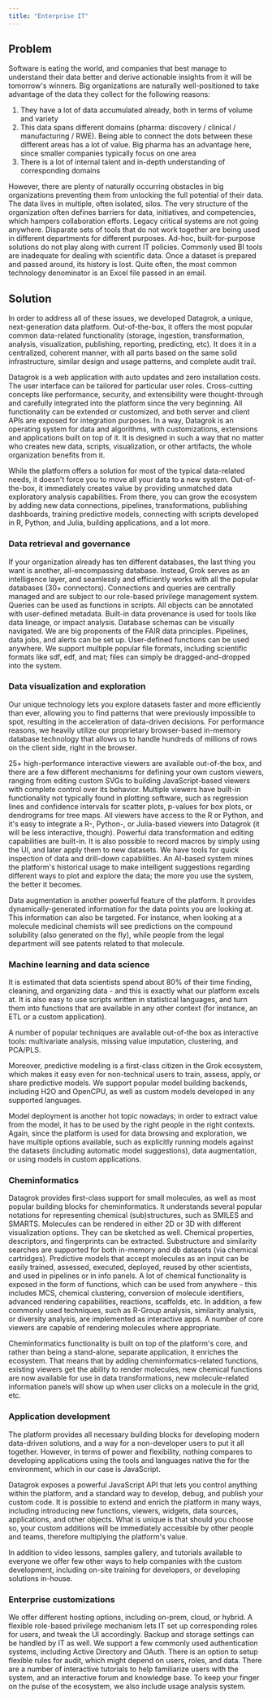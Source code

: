 ```yaml
---
title: "Enterprise IT"
---
```

<!-- SUBTITLE: -->

## Problem

Software is eating the world, and companies that best manage to understand their data better and derive actionable
insights from it will be tomorrow's winners. Big organizations are naturally well-positioned to take advantage of the
data they collect for the following reasons:

1. They have a lot of data accumulated already, both in terms of volume and variety
2. This data spans different domains (pharma: discovery / clinical / manufacturing / RWE). Being able to connect the
   dots between these different areas has a lot of value. Big pharma has an advantage here, since smaller companies
   typically focus on one area
3. There is a lot of internal talent and in-depth understanding of corresponding domains

However, there are plenty of naturally occurring obstacles in big organizations preventing them from unlocking the full
potential of their data. The data lives in multiple, often isolated, silos. The very structure of the organization often
defines barriers for data, initiatives, and competencies, which hampers collaboration efforts. Legacy critical systems
are not going anywhere. Disparate sets of tools that do not work together are being used in different departments for
different purposes. Ad-hoc, built-for-purpose solutions do not play along with current IT policies. Commonly used BI
tools are inadequate for dealing with scientific data. Once a dataset is prepared and passed around, its history is
lost. Quite often, the most common technology denominator is an Excel file passed in an email.

## Solution

In order to address all of these issues, we developed Datagrok, a unique, next-generation data platform. Out-of-the-box,
it offers the most popular common data-related functionality (storage, ingestion, transformation, analysis,
visualization, publishing, reporting, predicting, etc). It does it in a centralized, coherent manner, with all parts
based on the same solid infrastructure, similar design and usage patterns, and complete audit trail.

Datagrok is a web application with auto updates and zero installation costs. The user interface can be tailored for
particular user roles. Cross-cutting concepts like performance, security, and extensibility were thought-through and
carefully integrated into the platform since the very beginning. All functionality can be extended or customized, and
both server and client APIs are exposed for integration purposes. In a way, Datagrok is an operating system for data and
algorithms, with customizations, extensions and applications built on top of it. It is designed in such a way that no
matter who creates new data, scripts, visualization, or other artifacts, the whole organization benefits from it.

While the platform offers a solution for most of the typical data-related needs, it doesn't force you to move all your
data to a new system. Out-of-the-box, it immediately creates value by providing unmatched data exploratory analysis
capabilities. From there, you can grow the ecosystem by adding new data connections, pipelines, transformations,
publishing dashboards, training predictive models, connecting with scripts developed in R, Python, and Julia, building
applications, and a lot more.

### Data retrieval and governance

If your organization already has ten different databases, the last thing you want is another, all-encompassing database.
Instead, Grok serves as an intelligence layer, and seamlessly and efficiently works with all the popular
databases (30+ connectors). Connections and queries are centrally managed and are subject to our role-based privilege
management system. Queries can be used as functions in scripts. All objects can be annotated with user-defined metadata.
Built-in data provenance is used for tools like data lineage, or impact analysis. Database schemas can be visually
navigated. We are big proponents of the FAIR data principles. Pipelines, data jobs, and alerts can be set up.
User-defined functions can be used anywhere. We support multiple popular file formats, including scientific formats like
sdf, edf, and mat; files can simply be dragged-and-dropped into the system.

### Data visualization and exploration

Our unique technology lets you explore datasets faster and more efficiently than ever, allowing you to find patterns
that were previously impossible to spot, resulting in the acceleration of data-driven decisions. For performance
reasons, we heavily utilize our proprietary browser-based in-memory database technology that allows us to handle
hundreds of millions of rows on the client side, right in the browser.

25+ high-performance interactive viewers are available out-of-the box, and there are a few different mechanisms for
defining your own custom viewers, ranging from editing custom SVGs to building JavaScript-based viewers with complete
control over its behavior. Multiple viewers have built-in functionality not typically found in plotting software, such
as regression lines and confidence intervals for scatter plots, p-values for box plots, or dendrograms for tree maps.
All viewers have access to the R or Python, and it's easy to integrate a R-, Python-, or Julia-based viewers into
Datagrok (it will be less interactive, though). Powerful data transformation and editing capabilities are built-in. It
is also possible to record macros by simply using the UI, and later apply them to new datasets. We have tools for quick
inspection of data and drill-down capabilities. An AI-based system mines the platform's historical usage to make
intelligent suggestions regarding different ways to plot and explore the data; the more you use the system, the better
it becomes.

Data augmentation is another powerful feature of the platform. It provides dynamically-generated information for the
data points you are looking at. This information can also be targeted. For instance, when looking at a molecule
medicinal chemists will see predictions on the compound solubility (also generated on the fly), while people from the
legal department will see patents related to that molecule.

### Machine learning and data science

It is estimated that data scientists spend about 80% of their time finding, cleaning, and organizing data - and this is
exactly what our platform excels at. It is also easy to use scripts written in statistical languages, and turn them into
functions that are available in any other context (for instance, an ETL or a custom application).

A number of popular techniques are available out-of-the box as interactive tools: multivariate analysis, missing value
imputation, clustering, and PCA/PLS.

Moreover, predictive modeling is a first-class citizen in the Grok ecosystem, which makes it easy even for non-technical
users to train, assess, apply, or share predictive models. We support popular model building backends, including H2O and
OpenCPU, as well as custom models developed in any supported languages.

Model deployment is another hot topic nowadays; in order to extract value from the model, it has to be used by the right
people in the right contexts. Again, since the platform is used for data browsing and exploration, we have multiple
options available, such as explicitly running models against the datasets (including automatic model suggestions), data
augmentation, or using models in custom applications.

### Cheminformatics

Datagrok provides first-class support for small molecules, as well as most popular building blocks for cheminformatics.
It understands several popular notations for representing chemical
(sub)structures, such as SMILES and SMARTS. Molecules can be rendered in either 2D or 3D with different visualization
options. They can be sketched as well. Chemical properties, descriptors, and fingerprints can be extracted. Substructure
and similarity searches are supported for both in-memory and db datasets (via chemical cartridges). Predictive models
that accept molecules as an input can be easily trained, assessed, executed, deployed, reused by other scientists, and
used in pipelines or in info panels. A lot of chemical functionality is exposed in the form of functions, which can be
used from anywhere - this includes MCS, chemical clustering, conversion of molecule identifiers, advanced rendering
capabilities, reactions, scaffolds, etc. In addition, a few commonly used techniques, such as R-Group analysis,
similarity analysis, or diversity analysis, are implemented as interactive apps. A number of core viewers are capable of
rendering molecules where appropriate.

Cheminformatics functionality is built on top of the platform's core, and rather than being a stand-alone, separate
application, it enriches the ecosystem. That means that by adding cheminformatics-related functions, existing viewers
get the ability to render molecules, new chemical functions are now available for use in data transformations, new
molecule-related information panels will show up when user clicks on a molecule in the grid, etc.

### Application development

The platform provides all necessary building blocks for developing modern data-driven solutions, and a way for a
non-developer users to put it all together. However, in terms of power and flexibility, nothing compares to developing
applications using the tools and languages native the for the environment, which in our case is JavaScript.

Datagrok exposes a powerful JavaScript API that lets you control anything within the platform, and a standard way to
develop, debug, and publish your custom code. It is possible to extend and enrich the platform in many ways, including
introducing new functions, viewers, widgets, data sources, applications, and other objects. What is unique is that
should you choose so, your custom additions will be immediately accessible by other people and teams, therefore
multiplying the platform's value.

In addition to video lessons, samples gallery, and tutorials available to everyone we offer few other ways to help
companies with the custom development, including on-site training for developers, or developing solutions in-house.

### Enterprise customizations

We offer different hosting options, including on-prem, cloud, or hybrid. A flexible role-based privilege mechanism lets
IT set up corresponding roles for users, and tweak the UI accordingly. Backup and storage settings can be handled by IT
as well. We support a few commonly used authentication systems, including Active Directory and OAuth. There is an option
to setup flexible rules for audit, which might depend on users, roles, and data. There are a number of interactive
tutorials to help familiarize users with the system, and an interactive forum and knowledge base. To keep your finger on
the pulse of the ecosystem, we also include usage analysis system.
